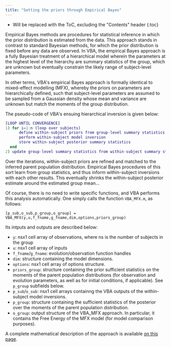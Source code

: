 ```yaml
---
title: "Setting the priors through Empirical Bayes"
---
```

* Will be replaced with the ToC, excluding the "Contents" header
{:toc}


Empirical Bayes methods are procedures for statistical inference in which the prior distribution is estimated from the data. This approach stands in contrast to standard Bayesian methods, for which the prior distribution is fixed before any data are observed. In VBA, the empirical Bayes approach is a fully Bayesian treatment of a hierarchical model wherein the parameters at the highest level of the hierarchy are summary statistics of the group, which are unknown but eventually constrain the likely range of subject-level parameters. 

In other terms, VBA's empirical Bayes approach is formally identical to mixed-effect modelling (MFX), whereby the priors on parameters are hierarchically defined, such that subject-level parameters are assumed to be sampled from a Gaussian density whose mean and variance are unknown but match the moments of the group distribution.

The pseudo-code of VBA's ensuing hierarchical inversion is given below:

```matlab
[LOOP UNTIL CONVERGENCE]
1) for i=1:n (loop over subjects)
      define within-subject priors from group-level summary statistics
      perform within-subject model inversion
      store within-subject posterior summary statistics
  end
2) update group-level summary statistics from within-subject summary statistics
```

Over the iterations, within-subject priors are refined and matched to the inferred parent population distribution. Empirical Bayes procedures of this sort learn from group statistics, and thus inform within-subject inversions with each other results. This eventually shrinks the within-subject posterior estimate around the estimated group mean...

Of course, there is no need to write specific functions, and VBA performs this analysis automatically. One simply calls the function `VBA_MFX.m`, as follows:

```
[p_sub,o_sub,p_group,o_group] = VBA_MFX(y,u,f_fname,g_fname,dim,options,priors_group)
```

Its intputs and outputs are described below:

- `y`: nsx1 cell array of observations, where ns is the number of subjects in the group
- `u`:  nsx1 cell array of inputs
- `f_fname`/`g_fname`: evolution/observation function handles
- `dim`: structure containing the model dimensions.
- `options`: nsx1 cell array of options structure.
- `priors_group`: structure containing the prior sufficient statistics on the moments of the parent population distributions (for observation and evolution parameters, as well as for initial conditions, if applicable). See `p_group` subfields below.
- `p_sub`/`o_sub`: nsx1 cell arrays containng the VBA outputs of the within-subject model inversions.
- `p_group`: structure containing the sufficient statistics of the posterior over the moments of the parent population distribution.
- `o_group`: output structure of the VBA_MFX approach. In particular, it contains the Free Energy of the MFX model (for model comparison purposes).

A complete mathematical description of the approach is available [on this page](https://sites.google.com/site/jeandaunizeauswebsite/links/resources).

